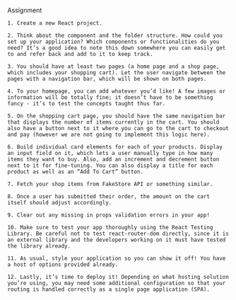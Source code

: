 
Assignment

    1. Create a new React project.
    
    2. Think about the component and the folder structure. How could you set up your application? Which components or functionalities do you need? It’s a good idea to note this down somewhere you can easily get to and refer back and add to it to keep track.

    3. You should have at least two pages (a home page and a shop page, which includes your shopping cart). Let the user navigate between the pages with a navigation bar, which will be shown on both pages.
    
    4. To your homepage, you can add whatever you’d like! A few images or information will be totally fine; it doesn’t have to be something fancy - it’s to test the concepts taught thus far.
    
    5. On the shopping cart page, you should have the same navigation bar that displays the number of items currently in the cart. You should also have a button next to it where you can go to the cart to checkout and pay (however we are not going to implement this logic here).

    6. Build individual card elements for each of your products. Display an input field on it, which lets a user manually type in how many items they want to buy. Also, add an increment and decrement button next to it for fine-tuning. You can also display a title for each product as well as an “Add To Cart” button.

    7. Fetch your shop items from FakeStore API or something similar.

    8. Once a user has submitted their order, the amount on the cart itself should adjust accordingly.
    
    9. Clear out any missing in props validation errors in your app!
    
    10. Make sure to test your app thoroughly using the React Testing Library. Be careful not to test react-router-dom directly, since it is an external library and the developers working on it must have tested the library already.
    
    11. As usual, style your application so you can show it off! You have a host of options provided already.
    
    12. Lastly, it’s time to deploy it! Depending on what hosting solution you’re using, you may need some additional configuration so that your routing is handled correctly as a single page application (SPA).